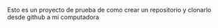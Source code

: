 Esto es un proyecto de prueba de como crear un repositorio y clonarlo desde github a mi computadora 

